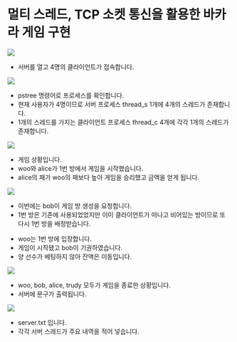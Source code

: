 # 멀티 스레드, TCP 소켓 통신을 활용한 바카라 게임 구현

<!--
리눅스 운영체제를 사용하여 멀티 쓰레드 기반의 서버를 구현합니다.
서버는 클라이언트가 접속을 요청할 때마다 새로운 쓰레드를 생성합니다.
클라이언트는 게임 서버에 접속 하여 선택지를 얻습니다.
방 생성, 방 입장, 게임 종료가 있습니다.
방을 생성한 클라이언트는, 새로운 클라이언트의 입장을 기다립니다.
또다른 클라이언트가 방에 입장하면 게임이 시작됩니다.
게임이 종료된 후에는 로비로 돌아갑니다.
-->
![](https://user-images.githubusercontent.com/53927414/170966693-b45872ad-f392-4427-84eb-f10fba6f7d58.png)

* 서버를 열고 4명의 클라이언트가 접속합니다.

![](https://user-images.githubusercontent.com/53927414/170966796-ef59223d-22a6-4b84-b672-f9178aa8e714.png)

* pstree 명령어로 프로세스를 확인합니다.
* 현재 사용자가 4명이므로 서버 프로세스 thread_s 1개에 4개의 스레드가 존재합니다.
* 1개의 스레드를 가지는 클라이언트 프로세스 thread_c 4개에 각각 1개의 스레드가 존재합니다.

![](https://user-images.githubusercontent.com/53927414/170966815-75fffc70-9c1d-46a1-bd7d-1f5d88a6d830.png)

* 게임 상황입니다.
* woo와 alice가 1번 방에서 게임을 시작했습니다.
* alice의 패가 woo의 패보다 높아 게임을 승리했고 금액을 얻게 됩니다. 

![](https://user-images.githubusercontent.com/53927414/170966902-e4bda9b6-e4d0-473d-ba08-4dda6b3bb194.png)

* 이번에는 bob이 게임 방 생성을 요청합니다.
* 1번 방은 기존에 사용되었었지만 이미 클라이언트가 떠나고 비어있는 방이므로 또 다시 1번 방을 배정받습니다.
- woo는 1번 방에 입장합니다.
- 게임이 시작됐고 bob이 기권하였습니다.
- 양 선수가 베팅하지 않아 잔액은 미동입니다.

![](https://user-images.githubusercontent.com/53927414/170967011-a8e351ad-9b28-4af1-854d-a06bf04e195a.png)

* woo, bob, alice, trudy 모두가 게임을 종료한 상황입니다.
* 서버에 문구가 출력됩니다.

![](https://user-images.githubusercontent.com/53927414/170967091-2122f36e-d60a-4b8e-add1-045edc02ad54.png)

* server.txt 입니다.
* 각각 서버 스레드가 주요 내역을 적어 넣습니다.
